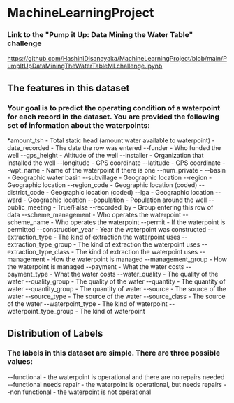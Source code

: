 # MachineLearningProject

### Link to the "Pump it Up: Data Mining the Water Table" challenge
https://github.com/HashiniDisanayaka/MachineLearningProject/blob/main/PumpItUpDataMiningTheWaterTableMLchallenge.ipynb

## The features in this dataset

### Your goal is to predict the operating condition of a waterpoint for each record in the dataset. You are provided the following set of information about the waterpoints:

*amount_tsh - Total static head (amount water available to waterpoint)
-date_recorded - The date the row was entered
--funder - Who funded the well
--gps_height - Altitude of the well
--installer - Organization that installed the well
--longitude - GPS coordinate
--latitude - GPS coordinate
--wpt_name - Name of the waterpoint if there is one
--num_private -
--basin - Geographic water basin
--subvillage - Geographic location
--region - Geographic location
--region_code - Geographic location (coded)
--district_code - Geographic location (coded)
--lga - Geographic location
--ward - Geographic location
--population - Population around the well
--public_meeting - True/False
--recorded_by - Group entering this row of data
--scheme_management - Who operates the waterpoint
--scheme_name - Who operates the waterpoint
--permit - If the waterpoint is permitted
--construction_year - Year the waterpoint was constructed
--extraction_type - The kind of extraction the waterpoint uses
--extraction_type_group - The kind of extraction the waterpoint uses
--extraction_type_class - The kind of extraction the waterpoint uses
--management - How the waterpoint is managed
--management_group - How the waterpoint is managed
--payment - What the water costs
--payment_type - What the water costs
--water_quality - The quality of the water
--quality_group - The quality of the water
--quantity - The quantity of water
--quantity_group - The quantity of water
--source - The source of the water
--source_type - The source of the water
--source_class - The source of the water
--waterpoint_type - The kind of waterpoint
--waterpoint_type_group - The kind of waterpoint

## Distribution of Labels
### The labels in this dataset are simple. There are three possible values:

--functional - the waterpoint is operational and there are no repairs needed
--functional needs repair - the waterpoint is operational, but needs repairs
--non functional - the waterpoint is not operational
